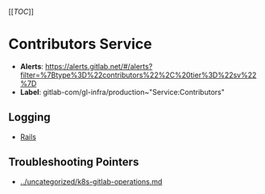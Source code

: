 <!-- MARKER: do not edit this section directly. Edit services/service-catalog.yml then run scripts/generate-docs -->
[[_TOC_]]

#  Contributors Service
* **Alerts**: https://alerts.gitlab.net/#/alerts?filter=%7Btype%3D%22contributors%22%2C%20tier%3D%22sv%22%7D
* **Label**: gitlab-com/gl-infra/production~"Service:Contributors"

## Logging

* [Rails](/home/contributors/app/log/production.log)

## Troubleshooting Pointers

* [../uncategorized/k8s-gitlab-operations.md](../uncategorized/k8s-gitlab-operations.md)
<!-- END_MARKER -->


<!-- ## Summary -->

<!-- ## Architecture -->

<!-- ## Performance -->

<!-- ## Scalability -->

<!-- ## Availability -->

<!-- ## Durability -->

<!-- ## Security/Compliance -->

<!-- ## Monitoring/Alerting -->

<!-- ## Links to further Documentation -->
